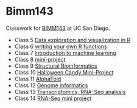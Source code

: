 # Bimm143
Classwork for [BIMM143](https://bioboot.github.io/bimm143_F24/schedule/#19) at UC San Diego.

- Class 5 [Data exploration and visualization in R]()  
- Class 6 [writing your own R functions](https://github.com/Bimm-DF/Bimm143/blob/main/lab6/lab6.qmd)
- Class 7 [Introduction to machine learning](https://github.com/Bimm-DF/Bimm143/blob/main/lab7/lab7.qmd)  
- Class 8 [mini-project](https://github.com/Bimm-DF/Bimm143/blob/main/Class8/Class8.qmd)  
- Class 9 [Structural Bioinformatics](https://github.com/Bimm-DF/Bimm143/tree/main/Class9)
- Class 10 [Halloween Candy Mini-Project](https://github.com/Bimm-DF/Bimm143/tree/main/Class%2010)
- Class 11 [ AlphaFold](https://github.com/Bimm-DF/Bimm143/tree/main/class11)
- Class 12 [Genome informatics](https://github.com/Bimm-DF/Bimm143/tree/main/Class12)
- Class 13 [Transcriptomics, RNA-Seq analysis](https://github.com/Bimm-DF/Bimm143/tree/main/Class13)
- Class 14 [RNA-Seq mini project ](https://github.com/Bimm-DF/Bimm143/tree/main/class14)
